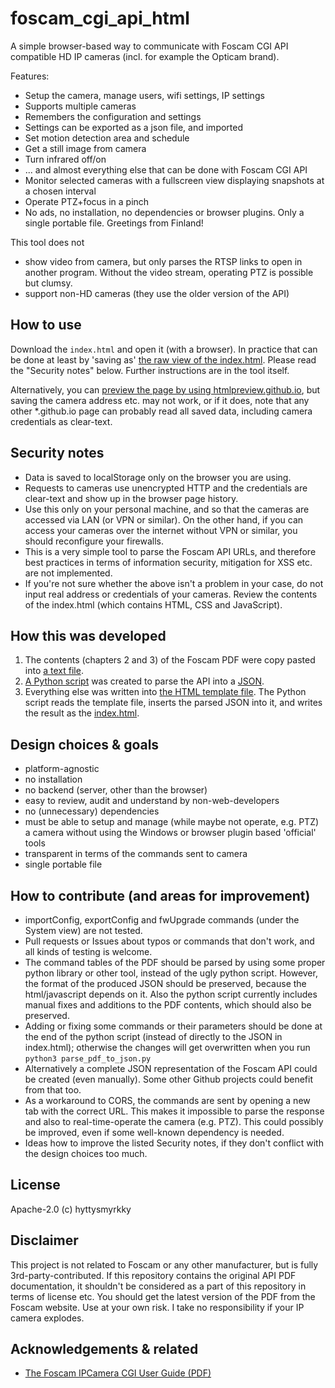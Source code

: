 # foscam_cgi_api_html
A simple browser-based way to communicate with Foscam CGI API compatible HD IP cameras (incl. for example the Opticam brand).

Features:
- Setup the camera, manage users, wifi settings, IP settings
- Supports multiple cameras
- Remembers the configuration and settings
- Settings can be exported as a json file, and imported
- Set motion detection area and schedule
- Get a still image from camera
- Turn infrared off/on
- ... and almost everything else that can be done with Foscam CGI API
- Monitor selected cameras with a fullscreen view displaying snapshots at a chosen interval
- Operate PTZ+focus in a pinch
- No ads, no installation, no dependencies or browser plugins. Only a single portable file. Greetings from Finland!

This tool does not
- show video from camera, but only parses the RTSP links to open in another program. Without the video stream, operating PTZ is possible but clumsy.
- support non-HD cameras (they use the older version of the API)

## How to use
Download the `index.html` and open it (with a browser). In practice that can be done at least by 'saving as' [the raw view of the index.html](https://raw.githubusercontent.com/hyttysmyrkky/foscam_cgi_api_html/main/index.html). Please read the "Security notes" below. Further instructions are in the tool itself.

Alternatively, you can [preview the page by using htmlpreview.github.io](https://htmlpreview.github.io/?https://github.com/hyttysmyrkky/foscam_cgi_api_html/blob/main/index.html), but saving the camera address etc. may not work, or if it does, note that any other \*.github.io page can probably read all saved data, including camera credentials as clear-text.

## Security notes
- Data is saved to localStorage only on the browser you are using.
- Requests to cameras use unencrypted HTTP and the credentials are clear-text and show up in the browser page history.
- Use this only on your personal machine, and so that the cameras are accessed via LAN (or VPN or similar). On the other hand, if you can access your cameras over the internet without VPN or similar, you should reconfigure your firewalls.
- This is a very simple tool to parse the Foscam API URLs, and therefore best practices in terms of information security, mitigation for XSS etc. are not implemented.
- If you're not sure whether the above isn't a problem in your case, do not input real address or credentials of your cameras. Review the contents of the index.html (which contains HTML, CSS and JavaScript).

## How this was developed
1. The contents (chapters 2 and 3) of the Foscam PDF were copy pasted into [a text file](https://github.com/hyttysmyrkky/foscam_cgi_api_html/blob/main/src/Foscam-IPCamera-CGI-User-Guide-AllPlatforms-2015.11.06.pdf.txt).
2. [A Python script](https://github.com/hyttysmyrkky/foscam_cgi_api_html/blob/main/src/parse_pdf_to_json.py) was created to parse the API into a [JSON](https://github.com/hyttysmyrkky/foscam_cgi_api_html/blob/a21d45395c0bf15a8c76047754126e1791b33f65/index.html#L1134).
3. Everything else was written into [the HTML template file](https://github.com/hyttysmyrkky/foscam_cgi_api_html/blob/main/src/index_template.html). The Python script reads the template file, inserts the parsed JSON into it, and writes the result as the [index.html](https://github.com/hyttysmyrkky/foscam_cgi_api_html/blob/main/index.html).

## Design choices & goals
- platform-agnostic
- no installation
- no backend (server, other than the browser)
- easy to review, audit and understand by non-web-developers
- no (unnecessary) dependencies
- must be able to setup and manage (while maybe not operate, e.g. PTZ) a camera without using the Windows or browser plugin based 'official' tools
- transparent in terms of the commands sent to camera
- single portable file

## How to contribute (and areas for improvement)
- importConfig, exportConfig and fwUpgrade commands (under the System view) are not tested.
- Pull requests or Issues about typos or commands that don't work, and all kinds of testing is welcome.
- The command tables of the PDF should be parsed by using some proper python library or other tool, instead of the ugly python script. However, the format of the produced JSON should be preserved, because the html/javascript depends on it. Also the python script currently includes manual fixes and additions to the PDF contents, which should also be preserved.
- Adding or fixing some commands or their parameters should be done at the end of the python script (instead of directly to the JSON in index.html); otherwise the changes will get overwritten when you run `python3 parse_pdf_to_json.py`
- Alternatively a complete JSON representation of the Foscam API could be created (even manually). Some other Github projects could benefit from that too.
- As a workaround to CORS, the commands are sent by opening a new tab with the correct URL. This makes it impossible to parse the response and also to real-time-operate the camera (e.g. PTZ). This could possibly be improved, even if some well-known dependency is needed.
- Ideas how to improve the listed Security notes, if they don't conflict with the design choices too much.

## License
Apache-2.0 (c) hyttysmyrkky

## Disclaimer
This project is not related to Foscam or any other manufacturer, but is fully 3rd-party-contributed. If this repository contains the original API PDF documentation, it shouldn't be considered as a part of this repository in terms of license etc. You should get the latest version of the PDF from the Foscam website. Use at your own risk. I take no responsibility if your IP camera explodes.

## Acknowledgements & related
* [The Foscam IPCamera CGI User Guide (PDF)](https://www.foscam.es/descarga/Foscam-IPCamera-CGI-User-Guide-AllPlatforms-2015.11.06.pdf)
